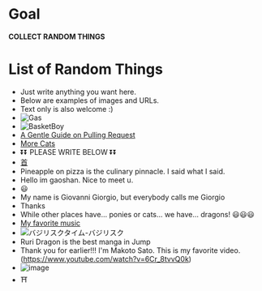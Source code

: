 # Goal 
**COLLECT RANDOM THINGS**

# List of Random Things
- Just write anything you want here. 
- Below are examples of images and URLs.
- Text only is also welcome :)
- ![Gas](https://wx3.sinaimg.cn/mw690/71fec969gy1h35p9bfdyxj20go0jg3zh.jpg "Gas Nowadays")
- ![BasketBoy](https://wx2.sinaimg.cn/bmiddle/64112046gy1h2hhq0hy7og206o06onpe.gif "Cute Boy Playing Basketball")
- [A Gentle Guide on Pulling Request](https://inf.news/en/tech/359be103453ed6ea8d37e2c366a80d06.html)
- [More Cats](https://giphy.com/explore/cat)
- ⏬⏬ PLEASE WRITE BELOW ⏬⏬
- [首](https://w.atwiki.jp/niconicomugen/pages/7146.html)
- Pineapple on pizza is the culinary pinnacle. I said what I said.
- Hello im gaoshan. Nice to meet u.
- 😃
- My name is Giovanni Giorgio, but everybody calls me Giorgio
- Thanks
- While other places have... ponies or cats... we have... dragons! 😃😃😃
- [My favorite music](https://www.youtube.com/watch?v=41c9vRZ4mB4)
- ![バジリスクタイム-バジリスク](https://user-images.githubusercontent.com/69418560/174502738-ec3a7e01-5276-4028-9531-cdfbbf36e0c6.gif)
- Ruri Dragon is the best manga in Jump
- Thank you for earlier!!! I'm Makoto Sato. This is my favorite video. (https://www.youtube.com/watch?v=6Cr_8tvvQ0k)
- ![image](https://user-images.githubusercontent.com/46553513/174509001-b7608dc8-ba17-4bcd-a0fa-5f05e39d86b6.png)
- ⛩
